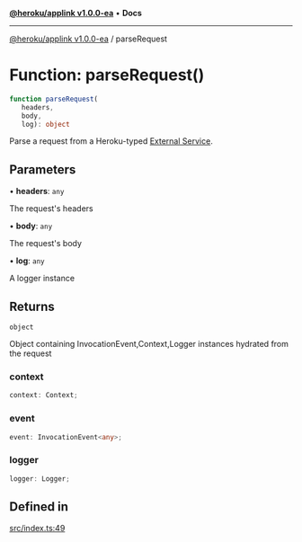 [**@heroku/applink v1.0.0-ea**](../README.md) • **Docs**

***

[@heroku/applink v1.0.0-ea](../README.md) / parseRequest

# Function: parseRequest()

```ts
function parseRequest(
   headers, 
   body, 
   log): object
```

Parse a request from a Heroku-typed [External Service](https://help.salesforce.com/s/articleView?id=sf.external_services.htm&type=5).

## Parameters

• **headers**: `any`

The request's headers

• **body**: `any`

The request's body

• **log**: `any`

A logger instance

## Returns

`object`

Object containing InvocationEvent,Context,Logger instances hydrated from the request

### context

```ts
context: Context;
```

### event

```ts
event: InvocationEvent<any>;
```

### logger

```ts
logger: Logger;
```

## Defined in

[src/index.ts:49](https://github.com/heroku/heroku-applink-nodejs/blob/e2c7093bff3682e3a10211f985cb37467f6d2de7/src/index.ts#L49)
